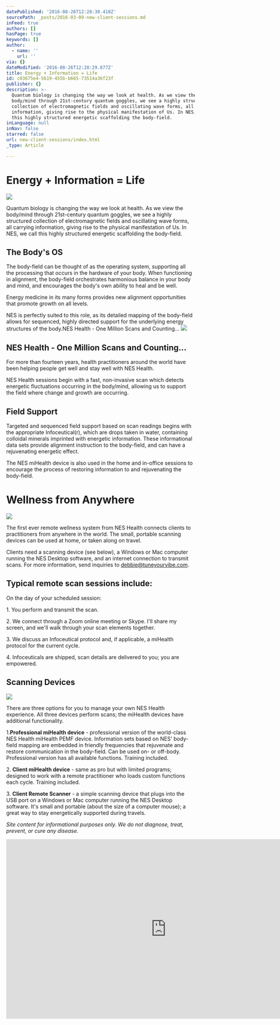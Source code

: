 ```yaml
---
datePublished: '2016-08-26T12:28:30.418Z'
sourcePath: _posts/2016-03-09-new-client-sessions.md
inFeed: true
authors: []
hasPage: true
keywords: []
author:
  - name: ''
    url: ''
via: {}
dateModified: '2016-08-26T12:28:29.877Z'
title: Energy + Information = Life
id: c03675e4-5619-455b-b665-73514a36f23f
publisher: {}
description: >-
  Quantum biology is changing the way we look at health. As we view the
  body/mind through 21st-century quantum goggles, we see a highly structured
  collection of electromagnetic fields and oscillating wave forms, all carrying
  information, giving rise to the physical manifestation of Us. In NES, we call
  this highly structured energetic scaffolding the body-field.
inLanguage: null
inNav: false
starred: false
url: new-client-sessions/index.html
_type: Article

---
```

# Energy + Information = Life
![](https://the-grid-user-content.s3-us-west-2.amazonaws.com/32d40b7e-046b-4a53-81b6-0b0185189881.jpg)

Quantum biology is changing the way we look at health. As we view the body/mind through 21st-century quantum goggles, we see a highly structured collection of electromagnetic fields and oscillating wave forms, all carrying information, giving rise to the physical manifestation of Us. In NES, we call this highly structured energetic scaffolding the body-field.

## The Body's OS

The body-field can be thought of as the operating system, supporting all the processing that occurs in the hardware of your body. When functioning in alignment, the body-field orchestrates harmonious balance in your body and mind, and encourages the body's own ability to heal and be well.

Energy medicine in its many forms provides new alignment opportunities that promote growth on all levels.

NES is perfectly suited to this role, as its detailed mapping of the body-field allows for sequenced, highly directed support for the underlying energy structures of the body.NES Health - One Million Scans and Counting...
![](https://s3-us-west-2.amazonaws.com/the-grid-img/p/1a0ced26d7fd6ebb952025d2f8fefc761f1d4bec.jpg)

## NES Health - One Million Scans and Counting...

For more than fourteen years, health practitioners around the world have been helping people get well and stay well with NES Health.

NES Health sessions begin with a fast, non-invasive scan which detects energetic fluctuations occurring in the body/mind, allowing us to support the field where change and growth are occurring.

## Field Support

Targeted and sequenced field support based on scan readings begins with the appropriate Infoceutical(r), which are drops taken in water, containing colloidal minerals imprinted with energetic information. These informational data sets provide alignment instruction to the body-field, and can have a rejuvenating energetic effect.

The NES miHealth device is also used in the home and in-office sessions to encourage the process of restoring information to and rejuvenating the body-field.

# Wellness from Anywhere
![](https://s3-us-west-2.amazonaws.com/the-grid-img/p/f2372c4e2c1078fb38f55c037c4ccc0827fb4052.jpg)

The first ever remote wellness system from NES Health connects clients to practitioners from anywhere in the world. The small, portable scanning devices can be used at home, or taken along on travel.

Clients need a scanning device (see below), a Windows or Mac computer running the NES Desktop software, and an internet connection to transmit scans. For more information, send inquiries to debbie@tuneyourvibe.com.

## Typical remote scan sessions include:

On the day of your scheduled session:

1\. You perform and transmit the scan.

2\. We connect through a Zoom online meeting or Skype. I'll share my screen, and we'll walk through your scan elements together.

3\. We discuss an Infoceutical protocol and, if applicable, a miHealth protocol for the current cycle.

4\. Infoceuticals are shipped, scan details are delivered to you; you are empowered.

## Scanning Devices
![](https://s3-us-west-2.amazonaws.com/the-grid-img/p/17aa63cf6422555b6402f10113e1cc2626a6926c.jpg)

There are three options for you to manage your own NES Health experience. All three devices perform scans; the miHealth devices have additional functionality.

1\.**Professional miHealth device** - professional version of the world-class NES Health miHealth PEMF device. Information sets based on NES' body-field mapping are embedded in friendly frequencies that rejuvenate and restore communication in the body-field. Can be used on- or off-body. Professional version has all available functions. Training included.

2\. **Client miHealth device** - same as pro but with limited programs; designed to work with a remote practitioner who loads custom functions each cycle. Training included.

3\. **Client Remote Scanner** - a simple scanning device that plugs into the USB port on a Windows or Mac computer running the NES Desktop software. It's small and portable (about the size of a computer mouse); a great way to stay energetically supported during travels.

_Site content for informational purposes only. We do not diagnose, treat, prevent, or cure any disease._

<iframe src="https://cdn.embedly.com/widgets/media.html?src=https%3A%2F%2Fwww.youtube.com%2Fembed%2FgM6dRCpV0fI%3Ffeature%3Doembed&amp;url=http%3A%2F%2Fwww.youtube.com%2Fwatch%3Fv%3DgM6dRCpV0fI&amp;image=https%3A%2F%2Fi.ytimg.com%2Fvi%2FgM6dRCpV0fI%2Fhqdefault.jpg&amp;key=b7d04c9b404c499eba89ee7072e1c4f7&amp;type=text%2Fhtml&amp;schema=youtube" width="854" height="480" scrolling="no" frameborder="0" allowfullscreen="" style=""></iframe>